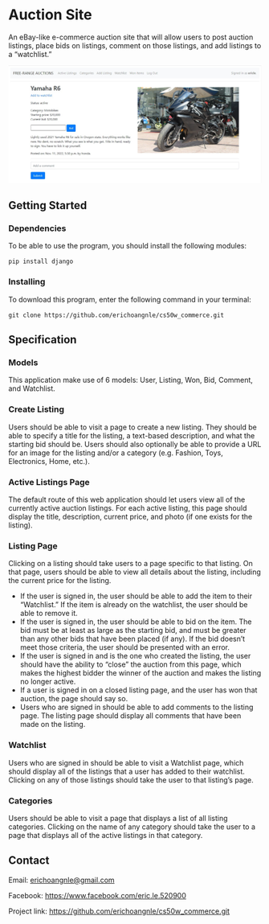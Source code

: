 # Auction Site

An eBay-like e-commerce auction site that will allow users to post auction listings, place bids on listings, 
comment on those listings, and add listings to a “watchlist.”

![Listing!](readme_img/2.jpg "Listing")

## Getting Started

### Dependencies

To be able to use the program, you should install the following modules:

```
pip install django
```

### Installing

To download this program, enter the following command in your terminal:
```
git clone https://github.com/erichoangnle/cs50w_commerce.git
```

## Specification

### Models

This application make use of 6 models: User, Listing, Won, Bid, Comment, and Watchlist.

### Create Listing

Users should be able to visit a page to create a new listing. They should be able to specify a title 
for the listing, a text-based description, and what the starting bid should be. Users should also 
optionally be able to provide a URL for an image for the listing and/or a category (e.g. Fashion, 
Toys, Electronics, Home, etc.).

### Active Listings Page

The default route of this web application should let users view all of the currently active auction 
listings. For each active listing, this page should display the title, description, current price, 
and photo (if one exists for the listing).

### Listing Page

Clicking on a listing should take users to a page specific to that listing. On that page, users should 
be able to view all details about the listing, including the current price for the listing.
 * If the user is signed in, the user should be able to add the item to their “Watchlist.” If the item 
 is already on the watchlist, the user should be able to remove it.
 * If the user is signed in, the user should be able to bid on the item. The bid must be at least as 
 large as the starting bid, and must be greater than any other bids that have been placed (if any). 
 If the bid doesn’t meet those criteria, the user should be presented with an error.
 * If the user is signed in and is the one who created the listing, the user should have the ability 
 to “close” the auction from this page, which makes the highest bidder the winner of the auction and 
 makes the listing no longer active.
 * If a user is signed in on a closed listing page, and the user has won that auction, the page should say so.
 * Users who are signed in should be able to add comments to the listing page. The listing page should 
 display all comments that have been made on the listing.
 
### Watchlist

Users who are signed in should be able to visit a Watchlist page, which should display all of the listings 
that a user has added to their watchlist. Clicking on any of those listings should take the user to that listing’s page.

### Categories

Users should be able to visit a page that displays a list of all listing categories. Clicking on the name of any 
category should take the user to a page that displays all of the active listings in that category.

## Contact

Email: erichoangnle@gmail.com

Facebook: https://www.facebook.com/eric.le.520900

Project link: https://github.com/erichoangnle/cs50w_commerce.git
